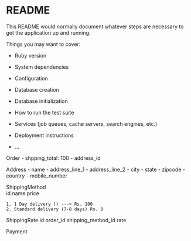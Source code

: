 # README

This README would normally document whatever steps are necessary to get the
application up and running.

Things you may want to cover:

* Ruby version

* System dependencies

* Configuration

* Database creation

* Database initialization

* How to run the test suite

* Services (job queues, cache servers, search engines, etc.)

* Deployment instructions

* ...

Order
	- shpping_total: 100
	- address_id

Address
	- name
	- address_line_1
	- address_line_2
	- city
	- state
	- zipcode
	- country
	- mobile_number


ShippingMethod	
	id
	name
	price
	
	1. 1 Day delivery () ---> Rs. 100
	2. Standard delivery (7-8 days) Rs. 0


ShippingRate
	id
	order_id
	shipping_method_id
	rate



Payment









